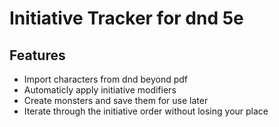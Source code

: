 # Initiative Tracker for dnd 5e

## Features
- Import characters from dnd beyond pdf
- Automaticly apply initiative modifiers
- Create monsters and save them for use later
- Iterate through the initiative order without losing your place
